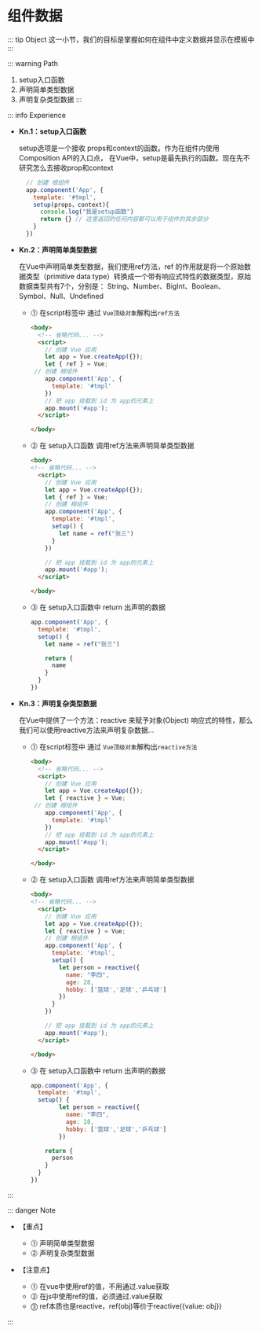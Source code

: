 # 组件数据

::: tip Object
这一小节，我们的目标是掌握如何在组件中定义数据并显示在模板中
:::

::: warning Path

1. setup入口函数
2. 声明简单类型数据
3. 声明复杂类型数据
:::

::: info Experience

* **Kn.1：setup入口函数**

  setup选项是一个接收 props和context的函数。作为在组件内使用Composition API的入口点，
  在Vue中，setup是最先执行的函数。现在先不研究怎么去接收prop和context

  ```js
    // 创建 根组件
    app.component('App', {
      template: '#tmpl',
      setup(props，context){
        console.log("我是setup函数")
        return {} // 这里返回的任何内容都可以用于组件的其余部分
      }
    })  
  ```

* **Kn.2：声明简单类型数据**

  在Vue中声明简单类型数据，我们使用ref方法，ref 的作用就是将一个原始数据类型（primitive data type）转换成一个带有响应式特性的数据类型，原始数据类型共有7个，分别是： String、Number、BigInt、Boolean、Symbol、Null、Undefined

  * ⓵ 在script标签中 通过 `Vue顶级对象`解构出`ref方法`

    ```html
    <body>
      <!-- 省略代码... -->
      <script>
        // 创建 Vue 应用
        let app = Vue.createApp({});
        let { ref } = Vue;
     // 创建 根组件
        app.component('App', {
          template: '#tmpl'
        })
        // 把 app 挂载到 id 为 app的元素上
        app.mount('#app');
      </script>

    </body>
    ```

  * ⓶ 在 setup入口函数 调用ref方法来声明简单类型数据

    ```html
    <body>
    <!-- 省略代码... -->
      <script>
        // 创建 Vue 应用
        let app = Vue.createApp({});
        let { ref } = Vue;
        // 创建 根组件
        app.component('App', {
          template: '#tmpl',
          setup() {
            let name = ref("张三")
          }
        })

        // 把 app 挂载到 id 为 app的元素上
        app.mount('#app');
      </script>

    </body>
    ```

  * ⓷ 在 setup入口函数中 return 出声明的数据

    ```js
    app.component('App', {
      template: '#tmpl',
      setup() {
        let name = ref("张三")

        return {
          name
        }
      }
    })
    ```

* **Kn.3：声明复杂类型数据**

  在Vue中提供了一个方法：reactive 来赋予对象(Object) 响应式的特性，那么我们可以使用reactive方法来声明复杂数据...

  * ⓵ 在script标签中 通过 `Vue顶级对象`解构出`reactive方法`

    ```html
    <body>
      <!-- 省略代码... -->
      <script>
        // 创建 Vue 应用
        let app = Vue.createApp({});
        let { reactive } = Vue;
     // 创建 根组件
        app.component('App', {
          template: '#tmpl'
        })
        // 把 app 挂载到 id 为 app的元素上
        app.mount('#app');
      </script>

    </body>
    ```

  * ⓶ 在 setup入口函数 调用ref方法来声明简单类型数据

    ```html
    <body>
    <!-- 省略代码... -->
      <script>
        // 创建 Vue 应用
        let app = Vue.createApp({});
        let { reactive } = Vue;
        // 创建 根组件
        app.component('App', {
          template: '#tmpl',
          setup() {
            let person = reactive({
              name: "李四",
              age: 28,
              hobby: ['篮球','足球','乒乓球']
            })
          }
        })

        // 把 app 挂载到 id 为 app的元素上
        app.mount('#app');
      </script>

    </body>
    ```

  * ⓷ 在 setup入口函数中 return 出声明的数据

    ```js
    app.component('App', {
      template: '#tmpl',
      setup() {
            let person = reactive({
              name: "李四",
              age: 28,
              hobby: ['篮球','足球','乒乓球']
            })

        return {
          person
        }
      }
    })
    ```

:::

::: danger Note

* 【重点】

  * ⓵ 声明简单类型数据
  * ⓶ 声明复杂类型数据

* 【注意点】
  * ⓵ 在vue中使用ref的值，不用通过.value获取
  * ⓶ 在js中使用ref的值，必须通过.value获取
  * ⓷ ref本质也是reactive，ref(obj)等价于reactive({value: obj})

:::
